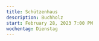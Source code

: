 ```yaml
---
title: Schützenhaus
description: Buchholz
start: February 28, 2023 7:00 PM
wochentag: Dienstag
---
```

